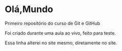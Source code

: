 # Olá,Mundo
 Primeiro repositório do curso de Git e GitHub

 Foi criado durante uma aula ao vivo, feito para teste.
 
 Essa linha alterei no site mesmo, diretamente no site.
